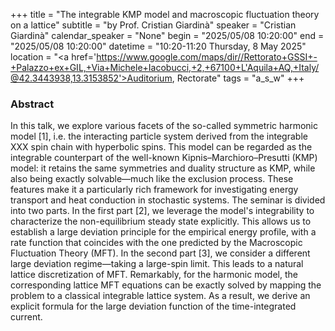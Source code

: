 +++
title = "The integrable KMP model and macroscopic fluctuation theory on a lattice"
subtitle = "by Prof. Cristian Giardinà"
speaker = "Cristian Giardinà"
calendar_speaker = "None"
begin = "2025/05/08  10:20:00"
end = "2025/05/08  10:20:00"
datetime = "10:20-11:20 Thursday, 8 May 2025"
location = "<a href='https://www.google.com/maps/dir//Rettorato+GSSI+-+Palazzo+ex+GIL,+Via+Michele+Iacobucci,+2,+67100+L'Aquila+AQ,+Italy/@42.3443938,13.3153852'>Auditorium, Rectorate</a>"
tags = "a_s_w"
+++

### Abstract
In this talk, we explore various facets of the so-called symmetric harmonic model [1], i.e. the interacting particle system derived from the integrable XXX spin chain with hyperbolic spins. This model can be regarded as the integrable counterpart of the well-known Kipnis–Marchioro–Presutti (KMP) model: it retains the same symmetries and duality structure as KMP, while also being exactly solvable—much like the exclusion process. These features make it a particularly rich framework for investigating energy transport and heat conduction in stochastic systems. The seminar is divided into two parts. In the first part [2], we leverage the model's integrability to characterize the non-equilibrium steady state explicitly. This allows us to establish a large deviation principle for the empirical energy profile, with a rate function that coincides with the one predicted by the Macroscopic Fluctuation Theory (MFT). In the second part [3], we consider a different large deviation regime—taking a large-spin limit. This leads to a natural lattice discretization of MFT. Remarkably, for the harmonic model, the corresponding lattice MFT equations can be exactly solved by mapping the problem to a classical integrable lattice system. As a result, we derive an explicit formula for the large deviation function of the time-integrated current.
